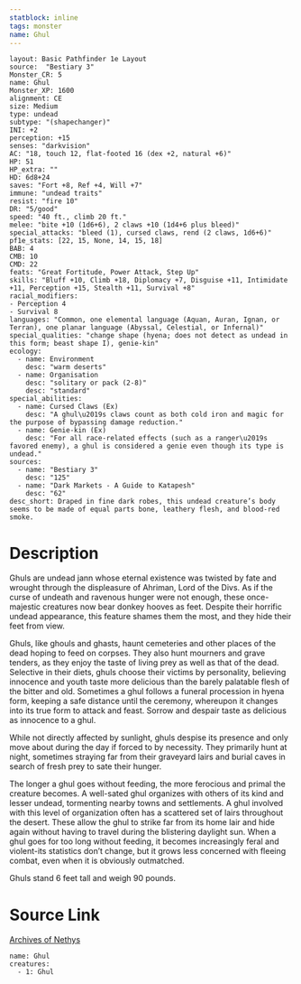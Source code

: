 ```yaml
---
statblock: inline
tags: monster
name: Ghul
---
```

```statblock
layout: Basic Pathfinder 1e Layout
source:  "Bestiary 3"
Monster_CR: 5
name: Ghul
Monster_XP: 1600
alignment: CE
size: Medium
type: undead
subtype: "(shapechanger)"
INI: +2
perception: +15
senses: "darkvision"
AC: "18, touch 12, flat-footed 16 (dex +2, natural +6)"
HP: 51
HP_extra: ""
HD: 6d8+24
saves: "Fort +8, Ref +4, Will +7"
immune: "undead traits"
resist: "fire 10"
DR: "5/good"
speed: "40 ft., climb 20 ft."
melee: "bite +10 (1d6+6), 2 claws +10 (1d4+6 plus bleed)"
special_attacks: "bleed (1), cursed claws, rend (2 claws, 1d6+6)"
pf1e_stats: [22, 15, None, 14, 15, 18]
BAB: 4
CMB: 10
CMD: 22
feats: "Great Fortitude, Power Attack, Step Up"
skills: "Bluff +10, Climb +18, Diplomacy +7, Disguise +11, Intimidate +11, Perception +15, Stealth +11, Survival +8"
racial_modifiers:
- Perception 4
- Survival 8
languages: "Common, one elemental language (Aquan, Auran, Ignan, or Terran), one planar language (Abyssal, Celestial, or Infernal)"
special_qualities: "change shape (hyena; does not detect as undead in this form; beast shape I), genie-kin"
ecology:
  - name: Environment
    desc: "warm deserts"
  - name: Organisation
    desc: "solitary or pack (2-8)"
    desc: "standard"
special_abilities:
  - name: Cursed Claws (Ex)
    desc: "A ghul\u2019s claws count as both cold iron and magic for the purpose of bypassing damage reduction."
  - name: Genie-kin (Ex)
    desc: "For all race-related effects (such as a ranger\u2019s favored enemy), a ghul is considered a genie even though its type is undead."
sources:
  - name: "Bestiary 3"
    desc: "125"
  - name: "Dark Markets - A Guide to Katapesh"
    desc: "62"
desc_short: Draped in fine dark robes, this undead creature’s body seems to be made of equal parts bone, leathery flesh, and blood-red smoke.
```
# Description
Ghuls are undead jann whose eternal existence was twisted by fate and wrought through the displeasure of Ahriman, Lord of the Divs. As if the curse of undeath and ravenous hunger were not enough, these once-majestic creatures now bear donkey hooves as feet. Despite their horrific undead appearance, this feature shames them the most, and they hide their feet from view.

Ghuls, like ghouls and ghasts, haunt cemeteries and other places of the dead hoping to feed on corpses. They also hunt mourners and grave tenders, as they enjoy the taste of living prey as well as that of the dead. Selective in their diets, ghuls choose their victims by personality, believing innocence and youth taste more delicious than the barely palatable flesh of the bitter and old. Sometimes a ghul follows a funeral procession in hyena form, keeping a safe distance until the ceremony, whereupon it changes into its true form to attack and feast. Sorrow and despair taste as delicious as innocence to a ghul.

While not directly affected by sunlight, ghuls despise its presence and only move about during the day if forced to by necessity. They primarily hunt at night, sometimes straying far from their graveyard lairs and burial caves in search of fresh prey to sate their hunger.

The longer a ghul goes without feeding, the more ferocious and primal the creature becomes. A well-sated ghul organizes with others of its kind and lesser undead, tormenting nearby towns and settlements. A ghul involved with this level of organization often has a scattered set of lairs throughout the desert. These allow the ghul to strike far from its home lair and hide again without having to travel during the blistering daylight sun. When a ghul goes for too long without feeding, it becomes increasingly feral and violent-its statistics don’t change, but it grows less concerned with fleeing combat, even when it is obviously outmatched.

Ghuls stand 6 feet tall and weigh 90 pounds.
# Source Link
[Archives of Nethys](https://aonprd.com/MonsterDisplay.aspx?ItemName=Ghul)
```encounter-table
name: Ghul
creatures:
  - 1: Ghul
```
